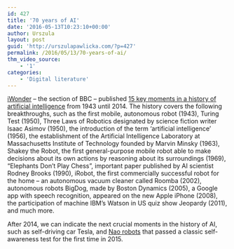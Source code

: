```yaml
---
id: 427
title: '70 years of AI'
date: '2016-05-13T10:23:10+00:00'
author: Urszula
layout: post
guid: 'http://urszulapawlicka.com/?p=427'
permalink: /2016/05/13/70-years-of-ai/
thm_video_source:
    - '1'
categories:
    - 'Digital literature'
---
```


[iWonder](http://www.bbc.co.uk/iwonder) – the section of BBC – published [15 key moments in a history of artificial intelligence](http://www.bbc.co.uk/timelines/zq376fr) from 1943 until 2014. The history covers the following breakthroughs, such as the first mobile, autonomous robot (1943), Turing Test (1950), Three Laws of Robotics designated by science fiction writer Isaac Asimov (1950), the introduction of the term ‘artificial intelligence’ (1956), the establishment of the Artificial Intelligence Laboratory at Massachusetts Institute of Technology founded by Marvin Minsky (1963), Shakey the Robot, the first general-purpose mobile robot able to make decisions about its own actions by reasoning about its surroundings (1969), “Elephants Don’t Play Chess”, important paper published by AI scientist Rodney Brooks (1990), iRobot, the first commercially successful robot for the home – an autonomous vacuum cleaner called Roomba (2002), autonomous robots BigDog, made by Boston Dynamics (2005), a Google app with speech recognition, appeared on the new Apple iPhone (2008), the participation of machine IBM’s Watson in US quiz show Jeopardy (2011), and much more.

After 2014, we can indicate the next crucial moments in the history of AI, such as self-driving car Tesla, and [Nao robots](http://www.sciencealert.com/a-robot-has-just-passed-a-classic-self-awareness-test-for-the-first-time) that passed a classic self-awareness test for the first time in 2015.
